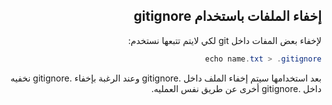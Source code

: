 <div dir = "rtl">


## إخفاء الملفات باستخدام gitignore

لإخفاء بعض المفات داخل git لكي لايتم تتبعها نستخدم:
```c#
echo name.txt > .gitignore
```
بعد استخدامها سيتم إخفاء الملف داخل .gitignore وعند الرغبة بإخفاء .gitignore نخفيه داخل .gitignore  أخرى عن طريق نفس العمليه.
</div>
